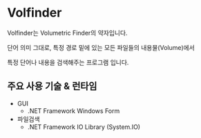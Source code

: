Volfinder
========================
Volfinder는 Volumetric Finder의 약자입니다.

단어 의미 그대로, 특정 경로 밑에 있는 모든 파일들의 내용물(Volume)에서

특정 단어나 내용을 검색해주는 프로그램 입니다.

## 주요 사용 기술 & 런타임
* GUI
    * .NET Framework Windows Form
* 파일검색
    * .NET Framework IO Library (System.IO)